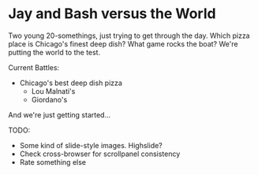 # Jay and Bash versus the World

Two young 20-somethings, just trying to get through the day. Which pizza place is Chicago's finest deep dish? What game rocks the boat? We're putting the world to the test.

Current Battles:
- Chicago's best deep dish pizza
    * Lou Malnati's
    * Giordano's

And we're just getting started...

TODO:
- Some kind of slide-style images. Highslide?
- Check cross-browser for scrollpanel consistency
- Rate something else
